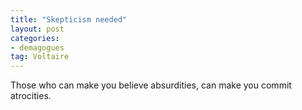 ```yaml
---
title: "Skepticism needed"
layout: post
categories:
- demagogues
tag: Voltaire
---
```


Those who can make you believe absurdities, can make you commit atrocities.
